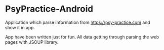# PsyPractice-Android

Application which parse information from https://psy-practice.com and show it in app. 

App have been written just for fun. All data getting through parsing the web pages with JSOUP library.
